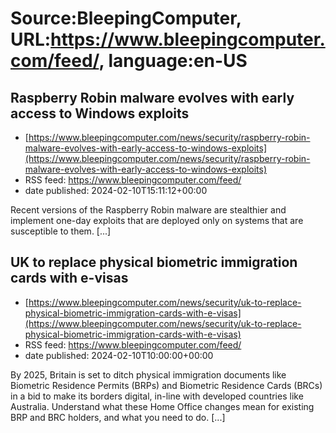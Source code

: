 # Source:BleepingComputer, URL:https://www.bleepingcomputer.com/feed/, language:en-US

## Raspberry Robin malware evolves with early access to Windows exploits
 - [https://www.bleepingcomputer.com/news/security/raspberry-robin-malware-evolves-with-early-access-to-windows-exploits](https://www.bleepingcomputer.com/news/security/raspberry-robin-malware-evolves-with-early-access-to-windows-exploits)
 - RSS feed: https://www.bleepingcomputer.com/feed/
 - date published: 2024-02-10T15:11:12+00:00

Recent versions of the Raspberry Robin malware are stealthier and implement one-day exploits that are deployed only on systems that are susceptible to them. [...]

## UK to replace physical biometric immigration cards with e-visas
 - [https://www.bleepingcomputer.com/news/security/uk-to-replace-physical-biometric-immigration-cards-with-e-visas](https://www.bleepingcomputer.com/news/security/uk-to-replace-physical-biometric-immigration-cards-with-e-visas)
 - RSS feed: https://www.bleepingcomputer.com/feed/
 - date published: 2024-02-10T10:00:00+00:00

By 2025, Britain is set to ditch physical immigration documents like Biometric Residence Permits (BRPs) and Biometric Residence Cards (BRCs) in a bid to make its borders digital, in-line with developed countries like Australia. Understand what these Home Office changes mean for existing BRP and BRC holders, and what you need to do. [...]

